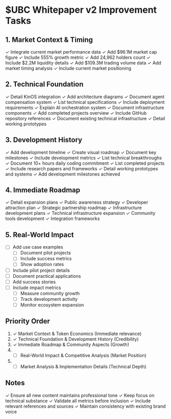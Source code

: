 # $UBC Whitepaper v2 Improvement Tasks

## 1. Market Context & Timing
✓ Integrate current market performance data
  ✓ Add $96.1M market cap figure
  ✓ Include 555% growth metric
  ✓ Add 24,962 holders count
  ✓ Include $2.2M liquidity details
  ✓ Add $109.3M trading volume data
✓ Add market timing analysis
✓ Include current market positioning

## 2. Technical Foundation
✓ Detail KinOS integration
  ✓ Add architecture diagrams
  ✓ Document agent compensation system
  ✓ List technical specifications
  ✓ Include deployment requirements
  ✓ Explain AI orchestration system
  ✓ Document infrastructure components
✓ Add completed projects overview
✓ Include GitHub repository references
✓ Document existing technical infrastructure
✓ Detail working prototypes

## 3. Development History
✓ Add development timeline
  ✓ Create visual roadmap
  ✓ Document key milestones
  ✓ Include development metrics
  ✓ List technical breakthroughs
  ✓ Document 10+ hours daily coding commitment
  ✓ List completed projects
  ✓ Include research papers and frameworks
  ✓ Detail working prototypes and systems
✓ Add development milestones achieved

## 4. Immediate Roadmap
✓ Detail expansion plans
  ✓ Public awareness strategy
  ✓ Developer attraction plan
  ✓ Strategic partnership roadmap
✓ Infrastructure development plans
  ✓ Technical infrastructure expansion
  ✓ Community tools development
  ✓ Integration frameworks

## 5. Real-World Impact
- [ ] Add use case examples
  - [ ] Document pilot projects
  - [ ] Include success metrics
  - [ ] Show adoption rates
- [ ] Include pilot project details
- [ ] Document practical applications
- [ ] Add success stories
- [ ] Include impact metrics
  - [ ] Measure community growth
  - [ ] Track development activity
  - [ ] Monitor ecosystem expansion

## Priority Order
1. ✓ Market Context & Token Economics (Immediate relevance)
2. ✓ Technical Foundation & Development History (Credibility)
3. ✓ Immediate Roadmap & Community Aspects (Growth)
4. - [ ] Real-World Impact & Competitive Analysis (Market Position)
5. - [ ] Market Analysis & Implementation Details (Technical Depth)

## Notes
✓ Ensure all new content maintains professional tone
✓ Keep focus on technical substance
✓ Validate all metrics before inclusion
✓ Include relevant references and sources
✓ Maintain consistency with existing brand voice
